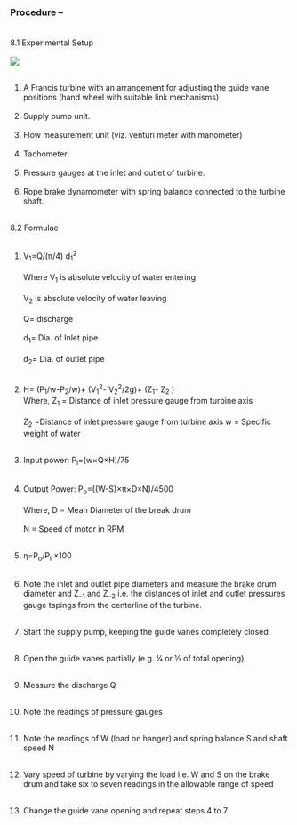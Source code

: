 ### Procedure – <br><br>
8.1	Experimental Setup<br><br>
<image src="images/image1.png"><br><br>
1.	A Francis turbine with an arrangement for adjusting the guide vane positions (hand wheel with suitable link mechanisms)<br><br>
2.	Supply pump unit.<br><br>
3.	Flow measurement unit (viz. venturi meter with manometer)<br><br>
4.	Tachometer.<br><br>
5.	Pressure gauges at the inlet and outlet of turbine.<br><br>
6.	Rope brake dynamometer with spring balance connected to the turbine shaft.<br><br>

8.2	Formulae <br><br>
1.	V<sub>1</sub>=Q/(π/4) d<sub>1</sub><sup>2</sup> <br><br>
Where V<sub>1</sub> is absolute velocity of water entering<br><br>
V<sub>2</sub> is absolute velocity of water leaving<br><br>
Q= discharge<br><br>
d<sub>1</sub>= Dia. of Inlet pipe <br><br>
d<sub>2</sub>= Dia. of outlet pipe<br><br>
2. H= (P<sub>1</sub>/w-P<sub>2</sub>/w)+ (V<sub>1</sub><sup>2</sup>- V<sub>2</sub><sup>2</sup>/2g)+ (Z<sub>1</sub>- Z<sub>2</sub> )<br>
Where, Z<sub>1</sub> = Distance of inlet pressure gauge from turbine axis  <br><br>
Z<sub>2</sub>  =Distance of inlet pressure gauge from turbine axis 
w = Specific weight of water<br><br>

3. Input power: P<sub>i</sub>=(w×Q×H)/75 <br><br>
4. Output Power: P<sub>o</sub>=((W-S)×π×D×N)/4500<br><br>
Where, D = Mean Diameter of the break drum<br><br>
N = Speed of motor in RPM<br><br>

5. η=P<sub>o</sub>/P<sub>i</sub> ×100<br><br>

1. Note the inlet and outlet pipe diameters and measure the brake drum diameter and Z_<sub>1</sub> and Z_<sub>2</sub> i.e. the distances of inlet and outlet pressures gauge tapings from the centerline of the turbine.<br><br>
2. Start the supply pump, keeping the guide vanes completely closed<br><br>
3. Open the guide vanes partially (e.g.  1⁄4 or 1⁄2   of total opening),<br><br>
4. Measure the discharge Q <br><br>
5. Note the readings of pressure gauges<br><br>
6. Note the readings of W (load on hanger) and spring balance S and shaft speed N <br><br>
7. Vary speed of turbine by varying the load i.e. W and S on the brake drum and take six to seven readings in the allowable range of speed <br><br>
8. Change the guide vane opening and repeat steps 4 to 7 

